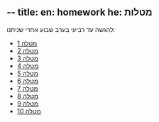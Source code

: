--
title:
  en: homework
  he: מטלות
--

להגשה עד רביעי בערב שבוע אחרי שניתנו:

- [מטלה 1](exercise01.pdf)
- [מטלה 2](exercise02.pdf)
- [מטלה 3](exercise03.pdf)
- [מטלה 4](exercise04.pdf)
- [מטלה 5](exercise05.pdf)
- [מטלה 6](exercise06.pdf)
- [מטלה 7](exercise07.pdf)
- [מטלה 8](exercise08.pdf)
- [מטלה 9](exercise09.pdf)
- [מטלה 10](exercise10.pdf)


